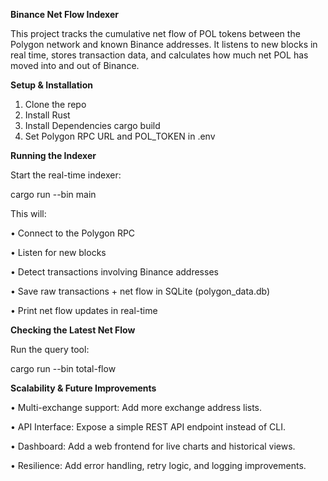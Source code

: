 **Binance Net Flow Indexer**

This project tracks the cumulative net flow of POL tokens between the Polygon network and known Binance addresses.
It listens to new blocks in real time, stores transaction data, and calculates how much net POL has moved into and out of Binance.

**Setup & Installation**
1. Clone the repo
2. Install Rust
3. Install Dependencies
    cargo build
4. Set Polygon RPC URL and POL_TOKEN in .env

**Running the Indexer**

Start the real-time indexer:

cargo run --bin main

This will:

• Connect to the Polygon RPC

• Listen for new blocks

• Detect transactions involving Binance addresses

• Save raw transactions + net flow in SQLite (polygon_data.db)

• Print net flow updates in real-time


**Checking the Latest Net Flow**

Run the query tool:

cargo run --bin total-flow


**Scalability & Future Improvements**

• Multi-exchange support: Add more exchange address lists.

• API Interface: Expose a simple REST API endpoint instead of CLI.

• Dashboard: Add a web frontend for live charts and historical views.

• Resilience: Add error handling, retry logic, and logging improvements.


